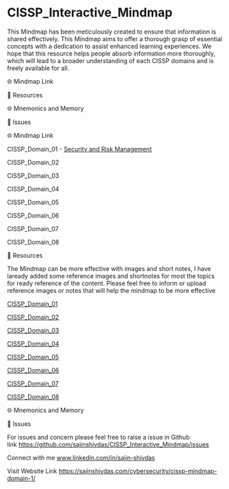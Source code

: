 # CISSP_Interactive_Mindmap
This Mindmap has been meticulously created to ensure that information is shared effectively. This Mindmap aims to offer a thorough grasp of essential concepts with a dedication to assist enhanced learning experiences. We hope that this resource helps people absorb information more thoroughly, which will lead to a broader understanding of each CISSP domains and is freely available for all.

🌐 Mindmap Link

📖 Resources

🌐 Mnemonics and Memory

👤 Issues














🌐 Mindmap Link

CISSP_Domain_01 - [Security and Risk Management](https://sajinshivdas.com/cybersecurity/cissp-mindmap-domain-1/)

CISSP_Domain_02

CISSP_Domain_03

CISSP_Domain_04

CISSP_Domain_05

CISSP_Domain_06

CISSP_Domain_07

CISSP_Domain_08


📖 Resources

The Mindmap can be more effective with images and short notes, I have laready added some reference images and shortnotes for most the topics for ready reference of the content. Please feel free to inform or upload reference images or notes that will help the mindmap to be more effective

[CISSP_Domain_01](https://github.com/sajinshivdas/CISSP_Interactive_Mindmap/tree/main/CISSP_Domain_01)

[CISSP_Domain_02](https://github.com/sajinshivdas/CISSP_Interactive_Mindmap/tree/main/CISSP_Domain_02)

[CISSP_Domain_03](https://github.com/sajinshivdas/CISSP_Interactive_Mindmap/tree/main/CISSP_Domain_03)

[CISSP_Domain_04](https://github.com/sajinshivdas/CISSP_Interactive_Mindmap/tree/main/CISSP_Domain_04)

[CISSP_Domain_05](https://github.com/sajinshivdas/CISSP_Interactive_Mindmap/tree/main/CISSP_Domain_05)

[CISSP_Domain_06](https://github.com/sajinshivdas/CISSP_Interactive_Mindmap/tree/main/CISSP_Domain_06)

[CISSP_Domain_07](https://github.com/sajinshivdas/CISSP_Interactive_Mindmap/tree/main/CISSP_Domain_07)

[CISSP_Domain_08](https://github.com/sajinshivdas/CISSP_Interactive_Mindmap/tree/main/CISSP_Domain_08)



🌐 Mnemonics and Memory



👤 Issues

For issues and concern please feel free to raise a issue in Github link https://github.com/sajinshivdas/CISSP_Interactive_Mindmap/issues

Connect with me www.linkedin.com/in/sajin-shivdas

Visit Website Link https://sajinshivdas.com/cybersecurity/cissp-mindmap-domain-1/

